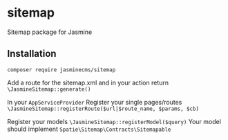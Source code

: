 # sitemap
Sitemap package for Jasmine

## Installation
`composer require jasminecms/sitemap`

Add a route for the sitemap.xml and in your action return
`\JasmineSitemap::generate()`

In your `AppServiceProvider`
Register your single pages/routes
`\JasmineSitemap::registerRoute($url|$route_name, $params, $cb)`

Register your models
`\JasmineSitemap::registerModel($query)`
Your model should implement `Spatie\Sitemap\Contracts\Sitemapable`

